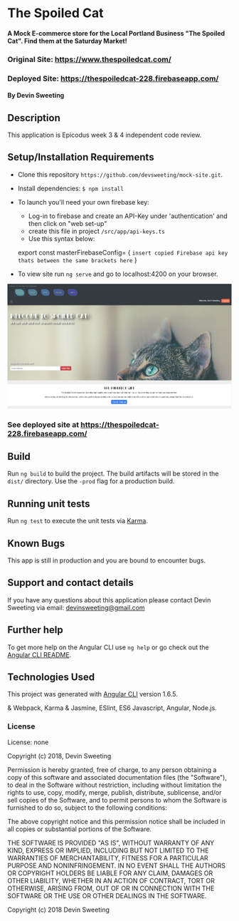 # The Spoiled Cat

#### A Mock E-commerce store for the Local Portland Business "The Spoiled Cat". Find them at the Saturday Market!

### Original Site: https://www.thespoiledcat.com/
### Deployed Site: https://thespoiledcat-228.firebaseapp.com/

#### By Devin Sweeting

## Description

This application is Epicodus week 3 & 4 independent code review.

## Setup/Installation Requirements

* Clone this repository `https://github.com/devsweeting/mock-site.git`.
* Install dependencies: `$ npm install`
* To launch you'll need your own firebase key:
  * Log-in to firebase and create an API-Key under 'authentication' and then click on "web set-up"
  * create this file in project `/src/app/api-keys.ts`
  * Use this syntax below:

   export const masterFirebaseConfig= { `insert copied Firebase api key thats between the same brackets here` }

* To view site run `ng serve` and go to localhost:4200 on your browser.



![mock-site](src/assets/images/live-screenshot.png)
### See deployed site at https://thespoiledcat-228.firebaseapp.com/


## Build

Run `ng build` to build the project. The build artifacts will be stored in the `dist/` directory. Use the `-prod` flag for a production build.

## Running unit tests

Run `ng test` to execute the unit tests via [Karma](https://karma-runner.github.io).


## Known Bugs

This app is still in production and you are bound to encounter bugs.

## Support and contact details

If you have any questions about this application please contact Devin Sweeting via email: devinsweeting@gmail.com

## Further help

To get more help on the Angular CLI use `ng help` or go check out the [Angular CLI README](https://github.com/angular/angular-cli/blob/master/README.md).

## Technologies Used

This project was generated with [Angular CLI](https://github.com/angular/angular-cli) version 1.6.5.

& Webpack, Karma & Jasmine, ESlint, ES6 Javascript, Angular, Node.js.

### License

License: none

Copyright (c) 2018, Devin Sweeting

Permission is hereby granted, free of charge, to any person obtaining a copy of this software and associated documentation files (the "Software"), to deal in the Software without restriction, including without limitation the rights to use, copy, modify, merge, publish, distribute, sublicense, and/or sell copies of the Software, and to permit persons to whom the Software is furnished to do so, subject to the following conditions:

The above copyright notice and this permission notice shall be included in all copies or substantial portions of the Software.

THE SOFTWARE IS PROVIDED "AS IS", WITHOUT WARRANTY OF ANY KIND, EXPRESS OR IMPLIED, INCLUDING BUT NOT LIMITED TO THE WARRANTIES OF MERCHANTABILITY, FITNESS FOR A PARTICULAR PURPOSE AND NONINFRINGEMENT. IN NO EVENT SHALL THE AUTHORS OR COPYRIGHT HOLDERS BE LIABLE FOR ANY CLAIM, DAMAGES OR OTHER LIABILITY, WHETHER IN AN ACTION OF CONTRACT, TORT OR OTHERWISE, ARISING FROM, OUT OF OR IN CONNECTION WITH THE SOFTWARE OR THE USE OR OTHER DEALINGS IN THE SOFTWARE.

Copyright (c) 2018 Devin Sweeting
